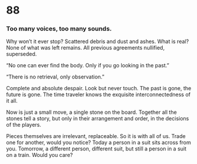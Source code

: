 # 88

### Too many voices, too many sounds.

Why won’t it ever stop? Scattered debris and dust and ashes. What is real? None of what was left remains. All previous agreements nullified, superseded. 

“No one can ever find the body. Only if you go looking in the past.”

“There is no retrieval, only observation.”

Complete and absolute despair. Look but never touch. The past is gone, the future is gone. The time traveler knows the exquisite interconnectedness of it all.

Now is just a small move, a single stone on the board. Together all the stones tell a story, but only in their arrangement and order, in the decisions of the players.

Pieces themselves are irrelevant, replaceable. So it is with all of us. Trade one for another, would you notice? Today a person in a suit sits across from you. Tomorrow, a different person, different suit, but still a person in a suit on a train. Would you care?